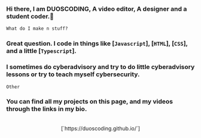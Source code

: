 
### Hi there, I am DUOSCODING, A video editor, A designer and a student coder.👋 
 `What do I make n stuff?`
 ### Great question. I code in things like [`Javascript`], [`HTML`], [`CSS`], and a little [`Typescript`].
 ### I sometimes do cyberadvisory and try to do little cyberadvisory lessons or try to teach myself cybersecurity.
 
 `Other`
 ### You can find all my projects on this page, and my videos through the links in my bio.
 <br>
 <center>
 [`https://duoscoding.github.io/`]
  <br>
<img src="https://komarev.com/ghpvc/?username=DUOSCODING" alt="" align="center" />
 </center>
